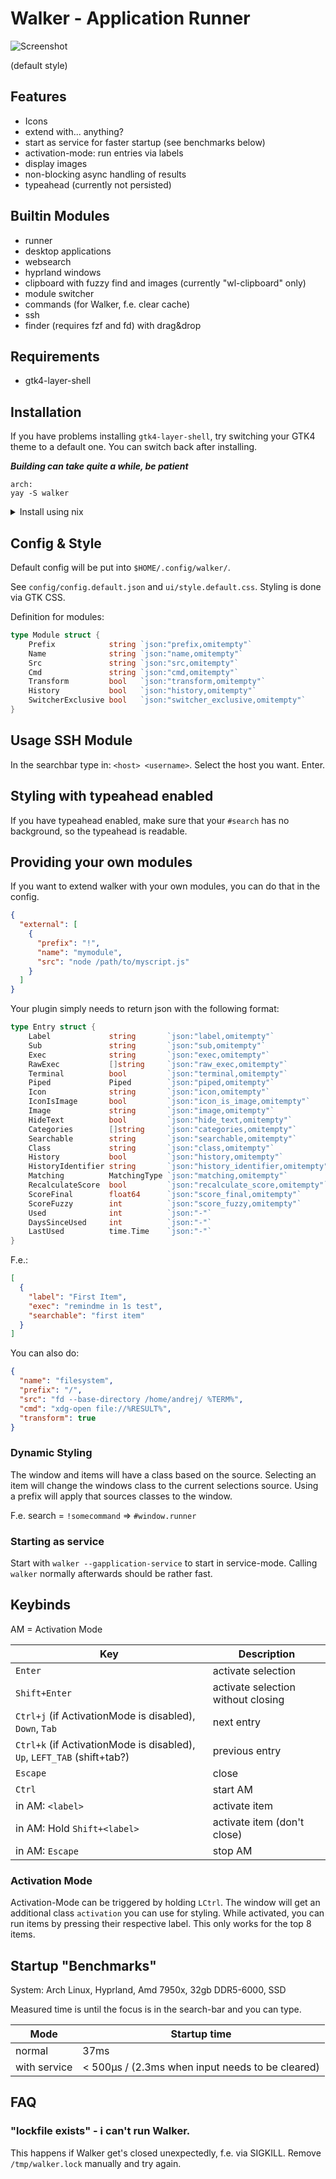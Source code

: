 # Walker - Application Runner

![Screenshot](https://github.com/abenz1267/walker/blob/master/screenshot.png?raw=true)

(default style)

## Features

- Icons
- extend with... anything?
- start as service for faster startup (see benchmarks below)
- activation-mode: run entries via labels
- display images
- non-blocking async handling of results
- typeahead (currently not persisted)

## Builtin Modules

- runner
- desktop applications
- websearch
- hyprland windows
- clipboard with fuzzy find and images (currently "wl-clipboard" only)
- module switcher
- commands (for Walker, f.e. clear cache)
- ssh
- finder (requires fzf and fd) with drag&drop

## Requirements

- gtk4-layer-shell

## Installation

If you have problems installing `gtk4-layer-shell`, try switching your GTK4 theme to a default one. You can switch back after installing.

**_Building can take quite a while, be patient_**

```
arch:
yay -S walker
```

<details>
<summary>Install using nix</summary>

You have two options of installing walker using nix.

1.  Using the package exposed by this flake

    1. Add to your flake `inputs.walker.url = "github:abenz1267/walker";`
    2. Add `inputs.walker.packages.<system>.default` to `environment.systemPackages` or `home.packages`

2.  Using the home-manager module exposed by this flake 1. Add to your flake `inputs.walker.url = "github:abenz1267/walker";` 2. Add `imports = [inputs.walker.homeManagerModules.walker];` into your home-manager config 3. Configure walker using:

```nix
    programs.walker = {
    enabled = true;
    runAsService = true;

            # All options from the config.json can be used here.
            config = {
              placeholder = "Example";
              fullscreen = true;
              list = {
                height = 200;
              };
              modules = [
                {
                  name = "websearch";
                  prefix = "?";
                }
                {
                  name = "switcher";
                  prefix = "/";
                }
              ];
            };

            # If this is not set the default styling is used.
            style = ''
              * {
                color: #dcd7ba;
              }
            '';
          };

```

</details>

## Config & Style

Default config will be put into `$HOME/.config/walker/`.

See `config/config.default.json` and `ui/style.default.css`. Styling is done via GTK CSS.

Definition for modules:

```go
type Module struct {
	Prefix            string `json:"prefix,omitempty"`
	Name              string `json:"name,omitempty"`
	Src               string `json:"src,omitempty"`
	Cmd               string `json:"cmd,omitempty"`
	Transform         bool   `json:"transform,omitempty"`
	History           bool   `json:"history,omitempty"`
	SwitcherExclusive bool   `json:"switcher_exclusive,omitempty"`
}
```

## Usage SSH Module

In the searchbar type in: `<host> <username>`. Select the host you want. Enter.

## Styling with typeahead enabled

If you have typeahead enabled, make sure that your `#search` has no background, so the typeahead is readable.

## Providing your own modules

If you want to extend walker with your own modules, you can do that in the config.

```json
{
  "external": [
    {
      "prefix": "!",
      "name": "mymodule",
      "src": "node /path/to/myscript.js"
    }
  ]
}
```

Your plugin simply needs to return json with the following format:

```go
type Entry struct {
	Label             string       `json:"label,omitempty"`
	Sub               string       `json:"sub,omitempty"`
	Exec              string       `json:"exec,omitempty"`
	RawExec           []string     `json:"raw_exec,omitempty"`
	Terminal          bool         `json:"terminal,omitempty"`
	Piped             Piped        `json:"piped,omitempty"`
	Icon              string       `json:"icon,omitempty"`
	IconIsImage       bool         `json:"icon_is_image,omitempty"`
	Image             string       `json:"image,omitempty"`
	HideText          bool         `json:"hide_text,omitempty"`
	Categories        []string     `json:"categories,omitempty"`
	Searchable        string       `json:"searchable,omitempty"`
	Class             string       `json:"class,omitempty"`
	History           bool         `json:"history,omitempty"`
	HistoryIdentifier string       `json:"history_identifier,omitempty"`
	Matching          MatchingType `json:"matching,omitempty"`
	RecalculateScore  bool         `json:"recalculate_score,omitempty"`
	ScoreFinal        float64      `json:"score_final,omitempty"`
	ScoreFuzzy        int          `json:"score_fuzzy,omitempty"`
	Used              int          `json:"-"`
	DaysSinceUsed     int          `json:"-"`
	LastUsed          time.Time    `json:"-"`
}
```

F.e.:

```json
[
  {
    "label": "First Item",
    "exec": "remindme in 1s test",
    "searchable": "first item"
  }
]
```

You can also do:

```json
{
  "name": "filesystem",
  "prefix": "/",
  "src": "fd --base-directory /home/andrej/ %TERM%",
  "cmd": "xdg-open file://%RESULT%",
  "transform": true
}
```

### Dynamic Styling

The window and items will have a class based on the source. Selecting an item will change the windows class to the current selections source. Using a prefix will apply that sources classes to the window.

F.e. search = `!somecommand` => `#window.runner`

### Starting as service

Start with `walker --gapplication-service` to start in service-mode. Calling `walker` normally afterwards should be rather fast.

## Keybinds

AM = Activation Mode

| Key                                                                     | Description                        |
| ----------------------------------------------------------------------- | ---------------------------------- |
| `Enter`                                                                 | activate selection                 |
| `Shift+Enter`                                                           | activate selection without closing |
| `Ctrl+j` (if ActivationMode is disabled), `Down`, `Tab`                 | next entry                         |
| `Ctrl+k` (if ActivationMode is disabled), `Up`, `LEFT_TAB` (shift+tab?) | previous entry                     |
| `Escape`                                                                | close                              |
| `Ctrl`                                                                  | start AM                           |
| in AM: `<label>`                                                        | activate item                      |
| in AM: Hold `Shift+<label>`                                             | activate item (don't close)        |
| in AM: `Escape`                                                         | stop AM                            |

### Activation Mode

Activation-Mode can be triggered by holding `LCtrl`. The window will get an additional class `activation` you can use for styling. While activated, you can run items by pressing their respective label. This only works for the top 8 items.

## Startup "Benchmarks"

System: Arch Linux, Hyprland, Amd 7950x, 32gb DDR5-6000, SSD

Measured time is until the focus is in the search-bar and you can type.

| Mode         | Startup time                                     |
| ------------ | ------------------------------------------------ |
| normal       | 37ms                                             |
| with service | < 500µs / (2.3ms when input needs to be cleared) |

## FAQ

### "lockfile exists" - i can't run Walker.

This happens if Walker get's closed unexpectedly, f.e. via SIGKILL. Remove `/tmp/walker.lock` manually and try again.
